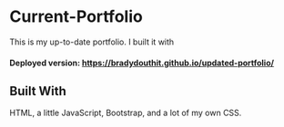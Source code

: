 # Current-Portfolio
This is my up-to-date portfolio. I built it with 
#### Deployed version: https://bradydouthit.github.io/updated-portfolio/
## Built With
HTML, a little JavaScript, Bootstrap, and a lot of my own CSS.
